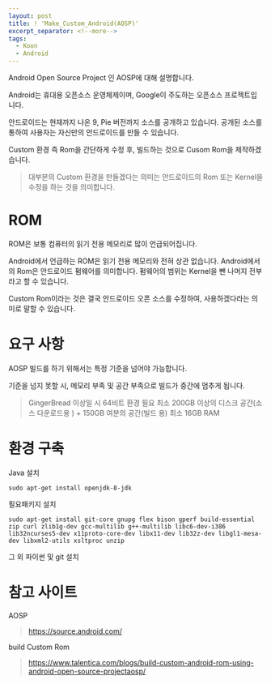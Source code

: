 ```yaml
---
layout: post
title: ! 'Make_Custom_Android(AOSP)'
excerpt_separator: <!--more-->
tags:
  - Koon
  - Android
---
```


Android Open Source Project 인 AOSP에 대해 설명합니다.
<!--more-->

Android는 휴대용 오픈소스 운영체제이며, Google이 주도하는 오픈소스 프로젝트입니다. 

안드로이드는 현재까지 나온 9, Pie 버전까지 소스를 공개하고 있습니다. 공개된 소스를 통하여 사용자는 자신만의 안드로이드를 만들 수 있습니다.

Custom 환경 즉 Rom을 간단하게 수정 후, 빌드하는 것으로 Cusom Rom을 제작하겠습니다.

> 대부분의 Custom 환경을 만들겠다는 의미는 안드로이드의 Rom 또는 Kernel을 수정을 하는 것을 의미합니다.

# ROM

ROM은 보통 컴퓨터의 읽기 전용 메모리로 많이 언급되어집니다. 

Android에서 언급하는 ROM은 읽기 전용 메모리와 전혀 상관 없습니다. Android에서의 Rom은 안드로이드 펌웨어를 의미합니다. 펌웨어의 범위는 Kernel을 뺀 나머지 전부라고 할 수 있습니다.

Custom Rom이라는 것은 결국 안드로이드 오픈 소스를 수정하여, 사용하겠다라는 의미로 말할 수 있습니다.


# 요구 사항
AOSP 빌드를 하기 위해서는 특정 기준을 넘어야 가능합니다.

기준을 넘지 못할 시, 메모리 부족 및 공간 부족으로 빌드가 중간에 멈추게 됩니다.
> GingerBread 이상일 시 64비트 환경 필요
> 최소 200GB 이상의 디스크 공간(소스 다운로드용 ) + 150GB 여분의 공간(빌드 용)
> 최소 16GB RAM



# 환경 구축

Java 설치

```
sudo apt-get install openjdk-8-jdk
```


필요패키지 설치
```
sudo apt-get install git-core gnupg flex bison gperf build-essential zip curl zlib1g-dev gcc-multilib g++-multilib libc6-dev-i386 lib32ncurses5-dev x11proto-core-dev libx11-dev lib32z-dev libgl1-mesa-dev libxml2-utils xsltproc unzip
```

그 외 파이썬 및 git 설치


# 참고 사이트

AOSP
> https://source.android.com/

build Custom Rom
> https://www.talentica.com/blogs/build-custom-android-rom-using-android-open-source-projectaosp/
